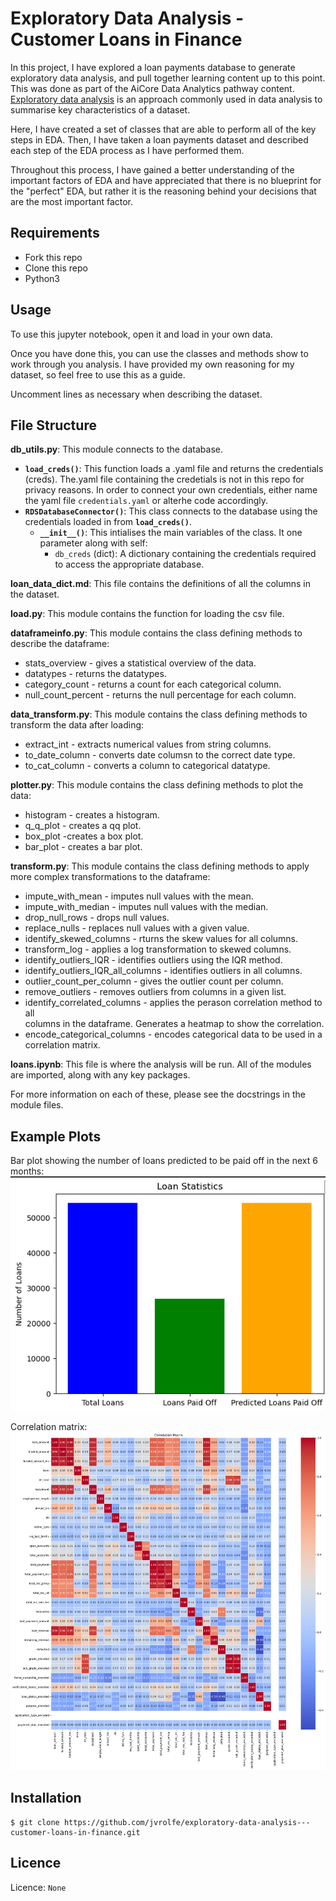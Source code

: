 # Exploratory Data Analysis - Customer Loans in Finance

In this project, I have explored a loan payments database to generate exploratory data analysis, and pull together learning content up to this point. This was done as part of the AiCore Data Analytics pathway content. [Exploratory data analysis](https://en.wikipedia.org/wiki/Exploratory_data_analysis) is an approach commonly used in data analysis to summarise key characteristics of a dataset. 

Here, I have created a set of classes that are able to perform all of the key steps in EDA. Then, I have taken a loan payments dataset and described each step of the EDA process as I have performed them. 

Throughout this process, I have gained a better understanding of the important factors of EDA and have appreciated that there is no blueprint for the "perfect" EDA, but rather it is the reasoning behind your decisions that are the most important factor. 

## Requirements

- Fork this repo
- Clone this repo
- Python3

## Usage

To use this jupyter notebook, open it and load in your own data. 

Once you have done this, you can use the classes and methods show to work through you analysis. I have provided my own reasoning for my dataset, so feel free to use this as a guide. 

Uncomment lines as necessary when describing the dataset. 

## File Structure 

**db_utils.py**: This module connects to the database.
- __`load_creds()`__: This function loads a .yaml file and returns the credentials (creds). The.yaml file containing the credetials is not in this repo for privacy reasons. In order to connect your own credentials, either name the yaml file `credentials.yaml` or alterhe code accordingly. 
- __`RDSDatabaseConnector()`__: This class connects to the database using the credentials loaded in from __`load_creds()`__.
    - __`__init__()`__: This intialises the main variables of the class. It one parameter along with self:
        - `db_creds` (dict): A dictionary containing the credentials required to access the appropriate database.

**loan_data_dict.md**: This file contains the definitions of all the columns in the dataset. 

**load.py**: This module contains the function for loading the csv file. 

**dataframeinfo.py**: This module contains the class defining methods to describe the dataframe:
- stats_overview - gives a statistical overview of the data.
- datatypes - returns the datatypes. 
- category_count - returns a count for each categorical column.
- null_count_percent - returns the null percentage for each column. 

**data_transform.py**: This module contains the class defining methods to transform the data after loading:
- extract_int - extracts numerical values from string columns. 
- to_date_column - converts date columsn to the correct date type. 
- to_cat_column - converts a column to categorical datatype.

**plotter.py**: This module contains the class defining methods to plot the data:
- histogram - creates a histogram.
- q_q_plot - creates a qq plot.
- box_plot -creates a box plot. 
- bar_plot - creates a bar plot. 

**transform.py**: This module contains the class defining methods to apply more complex transformations to the dataframe:
- impute_with_mean - imputes null values with the mean.
- impute_with_median - imputes null values with the median.
- drop_null_rows - drops null values.
- replace_nulls - replaces null values with a given value.
- identify_skewed_columns - rturns the skew values for all columns.
- transform_log - applies a log transformation to skewed columns. 
- identify_outliers_IQR - identifies outliers using the IQR method. 
- identify_outliers_IQR_all_columns - identifies outliers in all columns. 
- outlier_count_per_column - gives the outlier count per column.
- remove_outliers - removes outliers from columns in a given list. 
- identify_correlated_columns - applies the perason correlation method to all   
    columns in the dataframe. Generates a heatmap to show the correlation.
- encode_categorical_columns - encodes categorical data to be 
    used in a correlation matrix. 

**loans.ipynb**: This file is where the analysis will be run. All of the modules are imported, along with any key packages. 

For more information on each of these, please see the docstrings in the module files. 


## Example Plots

Bar plot showing the number of loans predicted to be paid off in the next 6 months:
![Alt text](Images/bar_plot.png)


Correlation matrix:
![Alt text](Images/corr.png)

## Installation

    $ git clone https://github.com/jvrolfe/exploratory-data-analysis---customer-loans-in-finance.git

## Licence

Licence: `None`